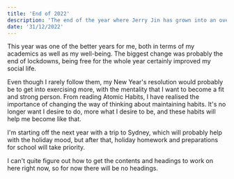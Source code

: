 ```yaml
---
title: 'End of 2022'
description: 'The end of the year where Jerry Jin has grown into an overlord.'
date: '31/12/2022'
---
```


This year was one of the better years for me, both in terms of my academics as well as my well-being. The biggest change was probably the end of lockdowns, being free for the whole year certainly improved my social life.

Even though I rarely follow them, my New Year's resolution would probably be to get into exercising more, with the mentality that I want to become a fit and strong person. From reading <CustomLink href="https://jamesclear.com/atomic-habits">Atomic Habits</CustomLink>, I have realised the importance of changing the way of thinking about maintaining habits. It's no longer want I desire to do, more what I desire to be, and these habits will help me become like that.

I'm starting off the next year with a trip to Sydney, which will probably help with the holiday mood, but after that, holiday homework and preparations for school will take priority.

I can't quite figure out how to get the contents and headings to work on here right now, so for now there will be no headings.